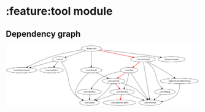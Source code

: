 # :feature:tool module
## Dependency graph
![Dependency graph](../../docs/images/graphs/dep_graph_feature_tool.svg)
